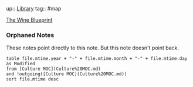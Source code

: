 up:: [Library](Maps/Library.md)
tag:: #map 

[The Wine Blueprint](Notes/The%20Wine%20Blueprint.md)

### Orphaned Notes
These notes point directly to this note. But this note doesn't point back.
```dataview
table file.mtime.year + "-" + file.mtime.month + "-" + file.mtime.day as Modified
from [Culture MOC](Culture%20MOC.md)
and !outgoing([Culture MOC](Culture%20MOC.md))
sort file.mtime desc
```